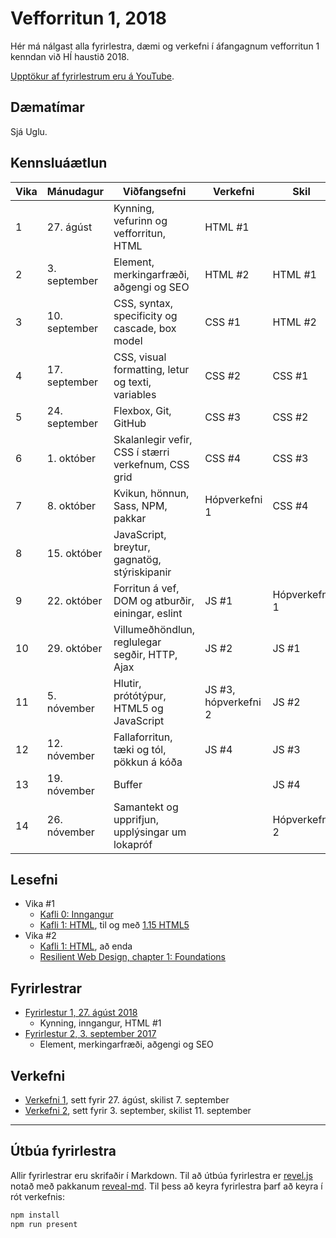 # Vefforritun 1, 2018

Hér má nálgast alla fyrirlestra, dæmi og verkefni í áfangagnum vefforritun 1 kenndan við HÍ haustið 2018.

[Upptökur af fyrirlestrum eru á YouTube](https://www.youtube.com/playlist?list=PLRj-ccg8iozyaJR-ASWDk5wTLJ0BOosqb).

## Dæmatímar

Sjá Uglu.

## Kennsluáætlun

| Vika | Mánudagur     | Viðfangsefni                                        | Verkefni             | Skil          |
|------|---------------|-----------------------------------------------------|----------------------|---------------|
|  1   | 27. ágúst     | Kynning, vefurinn og vefforritun, HTML              | HTML #1              |               |
|  2   | 3. september  | Element, merkingarfræði, aðgengi og SEO             | HTML #2              | HTML #1       |
|  3   | 10. september | CSS, syntax, specificity og cascade, box model      | CSS #1               | HTML #2       |
|  4   | 17. september | CSS, visual formatting, letur og texti, variables   | CSS #2               | CSS #1        |
|  5   | 24. september | Flexbox, Git, GitHub                                | CSS #3               | CSS #2        |
|  6   | 1. október    | Skalanlegir vefir, CSS í stærri verkefnum, CSS grid | CSS #4               | CSS #3        |
|  7   | 8. október    | Kvikun, hönnun, Sass, NPM, pakkar                   | Hópverkefni 1        | CSS #4        |
|  8   | 15. október   | JavaScript, breytur, gagnatög, stýriskipanir        |                      |               |
|  9   | 22. október   | Forritun á vef, DOM og atburðir, einingar, eslint   | JS #1                | Hópverkefni 1 |
|  10  | 29. október   | Villumeðhöndlun, reglulegar segðir, HTTP, Ajax      | JS #2                | JS #1         |
|  11  | 5. nóvember   | Hlutir, prótótýpur, HTML5 og JavaScript             | JS #3, hópverkefni 2 | JS #2         |
|  12  | 12. nóvember  | Fallaforritun, tæki og tól, pökkun á kóða           | JS #4                | JS #3         |
|  13  | 19. nóvember  | Buffer                                              |                      | JS #4         |
|  14  | 26. nóvember  | Samantekt og upprifjun, upplýsingar um lokapróf     |                      | Hópverkefni 2 |

## Lesefni

* Vika #1
  - [Kafli 0: Inngangur](https://github.com/vefforritun/book/blob/master/chapters/00.inngangur.md)
  - [Kafli 1: HTML](https://github.com/vefforritun/book/blob/master/chapters/01.html.md), til og með [1.15 HTML5](https://github.com/vefforritun/book/blob/master/chapters/01.html.md#115-html5)
* Vika #2
  - [Kafli 1: HTML](https://github.com/vefforritun/book/blob/master/chapters/01.html.md), að enda
  - [Resilient Web Design, chapter 1: Foundations](https://resilientwebdesign.com/chapter1/)

## Fyrirlestrar

* [Fyrirlestur 1, 27. ágúst 2018](fyrirlestrar/01/)
  - Kynning, inngangur, HTML #1
* [Fyrirlestur 2, 3. september 2017](fyrirlestrar/02/)
  - Element, merkingarfræði, aðgengi og SEO

## Verkefni

* [Verkefni 1](https://github.com/vefforritun/vef1-2018-v1), sett fyrir 27. ágúst, skilist 7. september
* [Verkefni 2](https://github.com/vefforritun/vef1-2018-v2), sett fyrir 3. september, skilist 11. september

---

## Útbúa fyrirlestra

Allir fyrirlestrar eru skrifaðir í Markdown. Til að útbúa fyrirlestra er [revel.js](https://revealjs.com/) notað með pakkanum [reveal-md](https://github.com/webpro/reveal-md). Til þess að keyra fyrirlestra þarf að keyra í rót verkefnis:

```bash
npm install
npm run present
```
